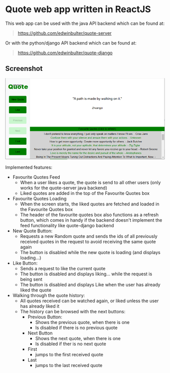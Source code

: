 # Quote web app written in ReactJS
This web app can be used with the java API backend which can be found at:
> https://github.com/edwinbulter/quote-server

Or with the python/django API backend which can be found at:
> https://github.com/edwinbulter/quote-django


## Screenshot
![quote-web-screenshot](public/quote-web-screenshot.png)


Implemented features:
- Favourite Quotes Feed
  - When a user likes a quote, the quote is send to all other users (only works for the quote-server java backend)
  - Liked quotes are added in the top of the Favourite Quotes box
- Favourite Quotes Loading
  - When the screen starts, the liked quotes are fetched and loaded in the Favourite Quotes box
  - The header of the favourite quotes box also functions as a refresh button, which comes in handy if the backend doesn't implement the feed functionality like quote-django backend
- New Quote Button:
  - Requests a new Random quote and sends the ids of all previously received quotes in the request to avoid receiving the same quote again
  - The button is disabled while the new quote is loading (and displays loading...)
- Like Button:
  - Sends a request to like the current quote
  - The button is disabled and displays liking... while the request is being sent
  - The button is disabled and displays Like when the user has already liked the quote
- Walking through the quote history:
  - All quotes received can be watched again, or liked unless the user has already liked it
  - The history can be browsed with the next buttons:
    - Previous Button:
      - Shows the previous quote, when there is one
      - Is disabled if there is no previous quote
    - Next Button
      - Shows the next quote, when there is one
      - Is disabled if ther is no next quote
    - First 
      - jumps to the first received quote
    - Last
      - jumps to the last received quote






